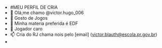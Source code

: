 - #MEU PERFIL DE CRIA
- 👋 Olá,me chamo @victor.hugo_006
- 👀 Gosto de Jogos
- 🌱 Minha materia preferida é EDF
- 💞️ Jogador caro
- 📫 Cria do RJ chama nois pelo [email] (victor.blauth@escola.pr.gov.br)
- 
<!---
VictorDalaXx/VictorDalaXx is a ✨ special ✨ repository because its `README.md` (this file) appears on your GitHub profile.
You can click the Preview link to take a look at your changes.
--->
